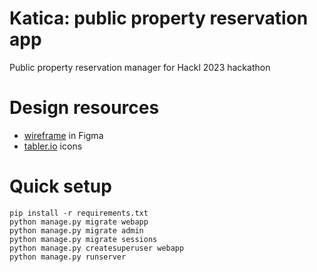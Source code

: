 # Katica: public property reservation app

Public property reservation manager for Hackl 2023 hackathon

# Design resources
 - [wireframe](https://www.figma.com/file/FwuhjTwBp48uJxL4UofQaz/Hackl-Tim-%239?type=design&node-id=0%3A1&mode=design&t=MTpLHrVTZpxMIilI-1) in Figma
 - [tabler.io](https://tabler-icons.io/) icons


# Quick setup

```console
pip install -r requirements.txt
python manage.py migrate webapp
python manage.py migrate admin
python manage.py migrate sessions
python manage.py createsuperuser webapp
python manage.py runserver
```

